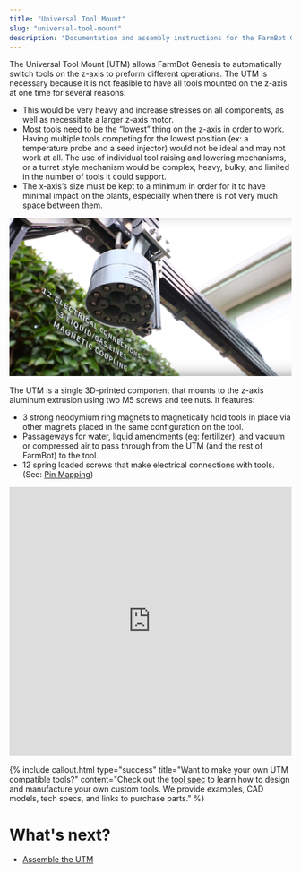 ```yaml
---
title: "Universal Tool Mount"
slug: "universal-tool-mount"
description: "Documentation and assembly instructions for the FarmBot Genesis Universal Tool Mount"
---
```


The Universal Tool Mount (UTM) allows FarmBot Genesis to automatically switch tools on the z-axis to preform different operations. The UTM is necessary because it is not feasible to have all tools mounted on the z-axis at one time for several reasons:

  * This would be very heavy and increase stresses on all components, as well as necessitate a larger z-axis motor.
  * Most tools need to be the “lowest” thing on the z-axis in order to work. Having multiple tools competing for the lowest position (ex: a temperature probe and a seed injector) would not be ideal and may not work at all. The use of individual tool raising and lowering mechanisms, or a turret style mechanism would be complex, heavy, bulky, and limited in the number of tools it could support.
  * The x-axis’s size must be kept to a minimum in order for it to have minimal impact on the plants, especially when there is not very much space between them.

![Screen Shot 2016-11-26 at 5.01.06 PM.png](_images/Screen_Shot_2016-11-26_at_5.01.06_PM.png)

The UTM is a single 3D-printed component that mounts to the z-axis aluminum extrusion using two M5 screws and tee nuts.
It features:
* 3 strong neodymium ring magnets to magnetically hold tools in place via other magnets placed in the same configuration on the tool.
* Passageways for water, liquid amendments (eg: fertilizer), and vacuum or compressed air to pass through from the UTM (and the rest of FarmBot) to the tool.
* 12 spring loaded screws that make electrical connections with tools. (See: [Pin Mapping](#pin-mapping))

<iframe width="100%" height="480" src="https://sketchfab.com/models/555a50936d5d4f6d835a3daf9fd48c95/embed?ui_controls=0&amp;ui_infos=0&amp;ui_related=0" frameborder="0" allowfullscreen mozallowfullscreen="true" webkitallowfullscreen="true" onmousewheel=""></iframe>






{%
include callout.html
type="success"
title="Want to make your own UTM compatible tools?"
content="Check out the [tool spec](tools.md) to learn how to design and manufacture your own custom tools. We provide examples, CAD models, tech specs, and links to purchase parts."
%}


# What's next?

 * [Assemble the UTM](universal-tool-mount/assemble-the-utm.md)
